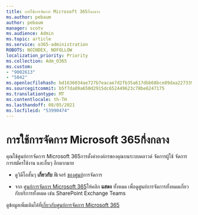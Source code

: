 ```yaml
---
title: การใช้การจัดการ Microsoft 365กึ่งกลาง
ms.author: pebaum
author: pebaum
manager: scotv
ms.audience: Admin
ms.topic: article
ms.service: o365-administration
ROBOTS: NOINDEX, NOFOLLOW
localization_priority: Priority
ms.collection: Adm_O365
ms.custom:
- "9002613"
- "5042"
ms.openlocfilehash: bd1636034ae727b7eacae7d2fb35a617dbb68bce89daa227339143b735f2a884
ms.sourcegitcommit: b5f7da89a650d2915dc652449623c78be6247175
ms.translationtype: MT
ms.contentlocale: th-TH
ms.lasthandoff: 08/05/2021
ms.locfileid: "53990474"
---
```

# <a name="using-the-microsoft-365-admin-center"></a>การใช้การจัดการ Microsoft 365กึ่งกลาง

คุณใช้ศูนย์การจัดการ Microsoft 365การตั้งค่าองค์กรของคุณบนระบบคลาวด์ จัดการผู้ใช้ จัดการการสมัครใช้งาน และอื่นๆ อีกมากมาย

- ดูวิดีโอสั้นๆ **เกี่ยวกับ** ฟีเจอร์ [ของศูนย์](https://www.microsoft.com/videoplayer/embed/RWfvDL)การจัดการ

- จาก [ศูนย์การจัดการ Microsoft 365](https://admin.microsoft.com/AdminPortal/Home#/homepage)ให้คลิก **แสดง** ทั้งหมด เพื่อดูศูนย์การจัดการทั้งหมดเกี่ยวกับบริการทั้งหมด เช่น SharePoint Exchange Teams

ดูข้อมูลเพิ่มเติมได้ที่[เกี่ยวกับศูนย์การจัดการ Microsoft 365](https://docs.microsoft.com/microsoft-365/admin/admin-overview/about-the-admin-center)
